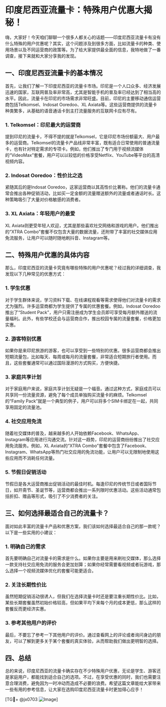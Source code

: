 # 印度尼西亚流量卡：特殊用户优惠大揭秘！

嗨，大家好！今天咱们聊聊一个很多人都关心的话题——印度尼西亚流量卡有没有什么特殊的用户优惠呢？其实，这个问题涉及到很多方面，比如流量卡的种类、使用场景以及不同运营商的政策等。为了给大家提供最全面的信息，我特地做了一番调查，接下来就和大家分享我的发现。

## 一、印度尼西亚流量卡的基本情况

首先，让我们了解一下印度尼西亚的流量卡市场。印尼是一个人口众多、经济发展迅速的国家，互联网普及率非常高，尤其是智能手机的普及率已经达到了相当高的水平。因此，流量卡在印尼的市场需求非常旺盛。目前，印尼的主要移动通信运营商包括Telkomsel、Indosat Ooredoo、XL Axiata等。这些运营商提供的流量卡种类繁多，从基础的语音通话卡到主打流量服务的互联网卡应有尽有。

### 1. Telkomsel：印尼最大的运营商

提到印尼的流量卡，不得不提的就是Telkomsel，它是印尼市场份额最大、用户最多的运营商。Telkomsel的流量卡产品线非常丰富，既有适合日常使用的普通流量卡，也有针对特定需求的专项卡。例如，他们推出了专门用于视频流媒体的“VideoMax”套餐，用户可以以较低的价格享受Netflix、YouTube等平台的高清视频内容。

### 2. Indosat Ooredoo：性价比之选

紧随其后的是Indosat Ooredoo，这家运营商以其高性价比著称。他们的流量卡通常会推出各种促销活动，比如买一定金额的流量赠送额外的流量或者通话时长。这种策略吸引了大量对价格敏感的消费者。

### 3. XL Axiata：年轻用户的最爱

XL Axiata则更受年轻人欢迎，尤其是那些喜欢社交网络和游戏的用户。他们推出的“XTRA Combo”套餐不仅包含大量的数据流量，还附带了丰富的社交媒体应用免流服务，让用户可以随时随地刷抖音、Instagram等。

## 二、特殊用户优惠的具体内容

那么，印度尼西亚的流量卡究竟有哪些特殊的用户优惠呢？经过我的详细调查，我发现以下几种常见的优惠方式：

### 1. 学生优惠

对于学生群体来说，学习资料下载、在线课程观看等需求使得他们对流量卡的需求尤为强烈。许多运营商都为学生提供了专属的优惠套餐。例如，Indosat Ooredoo推出了“Student Pack”，用户只需注册成为学生会员即可享受每月额外赠送的流量福利。此外，有些学校还会与运营商合作，推出校园专属的流量套餐，价格更加实惠。

### 2. 游客特别优惠

如果你是来印尼旅游的游客，也可以享受到一些特别的优惠。很多运营商都会推出短期流量包，比如每天、每周或每月的流量套餐，非常适合短期旅行者使用。而且，这些套餐通常可以通过国际漫游的方式购买，方便快捷。

### 3. 家庭共享计划

对于家庭用户来说，家庭共享计划无疑是一个福音。通过这种方式，家庭成员可以共享同一份流量资源，避免了每个成员单独购买流量卡的麻烦。Telkomsel的“Family Pack”就是一个典型的例子，用户可以将多个SIM卡绑定在一起，共同享用固定的流量池。

### 4. 社交应用免流

随着社交媒体的普及，越来越多的人开始依赖Facebook、WhatsApp、Instagram等应用进行沟通交流。针对这一趋势，印尼的运营商纷纷推出了社交应用免流服务。例如，XL Axiata的“XTRA Combo”套餐中包含了Facebook、Instagram、WhatsApp等热门社交应用的免流功能，让用户可以无限制地使用这些应用而不消耗任何流量。

### 5. 节假日促销活动

节假日是各大运营商推出促销活动的最佳时机。每逢印尼的传统节日或者国际节日，如开斋节、圣诞节等，运营商都会推出一系列限时优惠活动。这些活动通常包括折扣、赠品等形式，吸引了不少消费者的关注。

## 三、如何选择最适合自己的流量卡？

面对如此丰富的流量卡产品和优惠方案，我们该如何选择最适合自己的那一款呢？以下是一些实用的小建议：

### 1. 明确自己的需求

首先要明确自己对流量卡的需求是什么。如果你主要是用来刷社交媒体，那么选择一款支持社交应用免流的服务会更加划算；如果你经常需要看视频或者玩游戏，那么选择一个视频流媒体优化的套餐可能更适合。

### 2. 关注长期性价比

虽然短期促销活动很诱人，但我们在选择流量卡时还是要注重长期性价比。比如，某些长期套餐虽然初始价格较高，但如果平均下来每个月的成本更低，那么这样的套餐反而更经济实惠。

### 3. 参考其他用户的评价

最后，不要忘了参考一下其他用户的评价。通过查看网上的评论或者询问身边的朋友，可以了解到更多关于某个套餐的真实体验，从而帮助我们做出更明智的选择。

## 四、总结

总的来说，印度尼西亚的流量卡确实存在不少特殊用户优惠，无论是学生、游客还是家庭用户，都能找到适合自己的选项。不过，在享受优惠的同时，我们也需要注意合理消费，避免因为一时冲动而造成不必要的浪费。希望这篇文章能给大家带来一些有用的参考信息，让大家在选购印度尼西亚流量卡时更加得心应手！

[TG💪+ @jx0703 ![Image](https://github.com/user-attachments/assets/dbca1d08-cadb-493c-b0ec-ad6f7a83f270)]